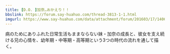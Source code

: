 ```yaml
---
title: [D.O. ]加奈…おかえり！！
bbslink: https://forum.say-huahuo.com/thread-3813-1-1.html
imgurl: https://www.say-huahuo.com/data/attachment/forum/201603/17/140652h9mov3obomb998hm.jpg
---
```


病のためにありふれた日常生活もままならない妹・加奈の成長と、彼女を支え続ける兄の心情を、幼年期・中等期・高等期という3つの時代の流れを通して描く。<!--more-->
